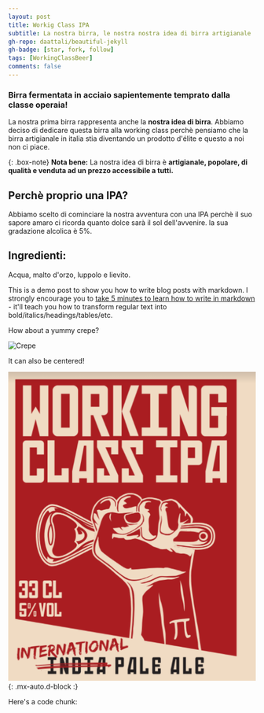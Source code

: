 ```yaml
---
layout: post
title: Workig Class IPA
subtitle: La nostra birra, le nostra nostra idea di birra artigianale
gh-repo: daattali/beautiful-jekyll
gh-badge: [star, fork, follow]
tags: [WorkingClassBeer]
comments: false
---
```

### Birra fermentata in acciaio sapientemente temprato dalla classe operaia!
La nostra prima birra rappresenta anche la **nostra idea di birra**.
Abbiamo deciso di dedicare questa birra alla working class perchè pensiamo che la birra artigianale in italia stia diventando un prodotto d'élite e questo a noi non ci piace.


{: .box-note}
**Nota bene:** La nostra idea di birra è **artigianale, popolare, di qualità e venduta ad un prezzo accessibile a tutti.**

## Perchè proprio una IPA?
Abbiamo scelto di cominciare la nostra avventura con una IPA perchè il suo sapore amaro ci ricorda quanto dolce sarà il sol dell'avvenire. la sua gradazione alcolica è 5%.

## Ingredienti:
Acqua, malto d'orzo, luppolo e lievito.



This is a demo post to show you how to write blog posts with markdown.  I strongly encourage you to [take 5 minutes to learn how to write in markdown](https://markdowntutorial.com/) - it'll teach you how to transform regular text into bold/italics/headings/tables/etc.




How about a yummy crepe?

![Crepe](https://s3-media3.fl.yelpcdn.com/bphoto/cQ1Yoa75m2yUFFbY2xwuqw/348s.jpg)

It can also be centered!

![Crepe](https://github.com/pigrecobeer/pigrecobeer.github.io/blob/master/assets/img/WCI_etichetta_sito.png){: .mx-auto.d-block :}

Here's a code chunk:

